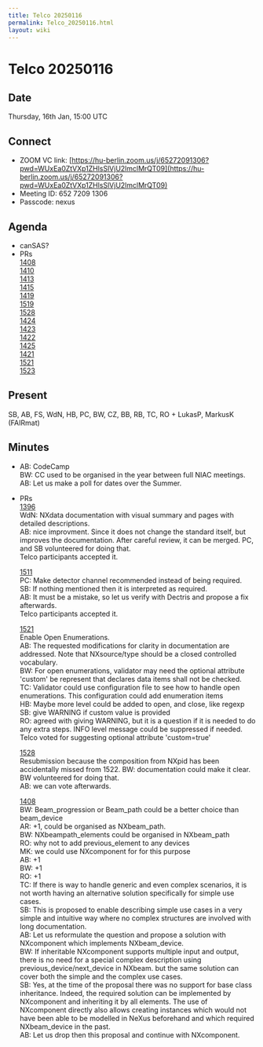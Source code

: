 ```yaml
---
title: Telco 20250116
permalink: Telco_20250116.html
layout: wiki
---
```

Telco 20250116
==============

Date
----

Thursday, 16th Jan, 15:00 UTC


Connect
-------
* ZOOM VC link: [https://hu-berlin.zoom.us/j/65272091306?pwd=WUxEa0ZtVXp1ZHlsSlVjU2lmclMrQT09](https://hu-berlin.zoom.us/j/65272091306?pwd=WUxEa0ZtVXp1ZHlsSlVjU2lmclMrQT09)
* Meeting ID: 652 7209 1306
* Passcode: nexus

Agenda
------
* canSAS?
* PRs  
[1408](https://github.com/nexusformat/definitions/pull/1408)  
[1410](https://github.com/nexusformat/definitions/pull/1410)  
[1413](https://github.com/nexusformat/definitions/pull/1413)  
[1415](https://github.com/nexusformat/definitions/pull/1415)  
[1419](https://github.com/nexusformat/definitions/pull/1419)  
[1519](https://github.com/nexusformat/definitions/pull/1519)  
[1528](https://github.com/nexusformat/definitions/pull/1528)  
[1424](https://github.com/nexusformat/definitions/pull/1424)  
[1423](https://github.com/nexusformat/definitions/pull/1423)  
[1422](https://github.com/nexusformat/definitions/pull/1422)  
[1425](https://github.com/nexusformat/definitions/pull/1425)  
[1421](https://github.com/nexusformat/definitions/pull/1421)  
[1521](https://github.com/nexusformat/definitions/pull/1521)  
[1523](https://github.com/nexusformat/definitions/pull/1523)  


Present
-------
SB, AB, FS, WdN, HB, PC, BW, CZ, BB, RB, TC, RO + LukasP, MarkusK (FAIRmat) 


Minutes
-------
* AB: CodeCamp  
BW: CC used to be organised in the year between full NIAC meetings.  
AB: Let us make a poll for dates over the Summer.  

* PRs  
  [1396](https://github.com/nexusformat/definitions/pull/1396)  
  WdN: NXdata documentation with visual summary and pages with detailed descriptions.  
  AB: nice improvment. Since it does not change the standard itself, but improves the documentation. After careful review, it can be merged. PC, and SB volunteered for doing that.  
  Telco participants accepted it.  
  
  [1511](https://github.com/nexusformat/definitions/pull/1511)  
  PC: Make detector channel recommended instead of being required.  
  SB: If nothing mentioned then it is interpreted as required.  
  AB: It must be a mistake, so let us verify with Dectris and propose a fix afterwards.  
  Telco participants accepted it.  
  
  [1521](https://github.com/nexusformat/definitions/pull/1521)  
  Enable Open Enumerations.  
  AB: The requested modifications for clarity in documentation are addressed. Note that NXsource/type should be a closed controlled vocabulary.  
  BW: For open enumerations, validator may need the optional attribute 'custom' be represent that declares data items shall not be checked.   
  TC: Validator could use configuration file to see how to handle open enumerations. This configuration could add enumeration items   
  HB: Maybe more level could be added to open, and close, like regexp  
  SB: give WARNING if custom value is provided  
  RO: agreed with giving WARNING, but it is a question if it is needed to do any extra steps. INFO level message could be suppressed if needed.  
  Telco voted for suggesting optional attribute 'custom=true'  
  
  [1528](https://github.com/nexusformat/definitions/pull/1528)  
  Resubmission because the composition from NXpid has been accidentally missed from 1522. 
  BW: documentation could make it clear. BW volunteered for doing that.  
  AB: we can vote afterwards.  

  [1408](https://github.com/nexusformat/definitions/pull/1408)  
  BW: Beam_progression or Beam_path could be a better choice than beam_device  
  AR: +1, could be organised as NXbeam_path.  
  BW: NXbeampath_elements could be organised in NXbeam_path  
  RO: why not to add previous_element to any devices  
  MK: we could use NXcomponent for for this purpose  
  AB: +1  
  BW: +1  
  RO: +1  
  TC: If there is way to handle generic and even complex scenarios, it is not worth having an alternative solution specifically for simple use cases.  
  SB: This is proposed to enable describing simple use cases in a very simple and intuitive way where no complex structures are involved with long documentation.  
  AB: Let us reformulate the question and propose a solution with NXcomponent which implements NXbeam_device.  
  BW: If inheritable NXcomponent supports multiple input and output, there is no need for a special complex description using previous_device/next_device in NXbeam. but the same solution can cover both the simple and the complex use cases.  
  SB: Yes, at the time of the proposal there was no support for base class inheritance. Indeed, the required solution can be implemented by NXcomponent and inheriting it by all elements. The use of NXcomponent directly also allows creating instances which would not have been able to be modelled in NeXus beforehand and which required NXbeam_device in the past.  
  AB: Let us drop then this proposal and continue with NXcomponent.  